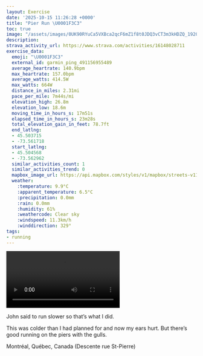 ```yaml
---
layout: Exercise
date: '2025-10-15 11:26:28 +0000'
title: "Pier Run \U0001F3C3"
toc: true
image: "/assets/images/0UK90RYuCa5VXBca2qcF6mZ1f8t0JDQ3vCT3m3kHDZQ_1920x1080.jpg.jpeg"
description:
strava_activity_url: https://www.strava.com/activities/16148028711
exercise_data:
  emoji: "\U0001F3C3"
  external_id: garmin_ping_491156955489
  average_heartrate: 140.9bpm
  max_heartrate: 157.0bpm
  average_watts: 414.5W
  max_watts: 664W
  distance_in_miles: 2.31mi
  pace_per_mile: 7m44s/mi
  elevation_high: 26.8m
  elevation_low: 18.6m
  moving_time_in_hours_s: 17m51s
  elapsed_time_in_hours_s: 23m28s
  total_elevation_gain_in_feet: 78.7ft
  end_latlng:
  - 45.503715
  - -73.561718
  start_latlng:
  - 45.504568
  - -73.562962
  similar_activities_count: 1
  similar_activities_trend: 0
  mapbox_image_url: https://api.mapbox.com/styles/v1/mapbox/streets-v11/static/path-5+787af2-1.0(ojvtGvk~_M%3FAVYFSDu%40GI%40IAKNi%40BQCO%5Be%40x%40cBZ%5BP%5DDS%40w%40Le%40R_%40Rk%40JIDATWRIJILo%40V_%40LW%3F%5BFQLSXWNQTo%40D%5BLOFWRa%40%5EgB%5Cu%40%5EyAbAkDF_%40AGUa%40Eq%40Gi%40K%5B%5BqAOBg%40VeAHgC%5COAKMKDQD_CBq%40E%7BF%7D%40ME%3Fw%40KqBGuCGk%40AuBE%7B%40CqBIyAAmBGgAC%7B%40CKCAc%40%3Fg%40EFHNLFL%40%5EKdAAG%3FUWOPALDBJA%5ECDSFWb%40UFA%3FKq%40BZFDP%3F%40KEOCE_%40A%40b%40AdBb%40%7CQH~%40FNVf%40P~%40BDTHj%40Bb%40Nb%40%40HFv%40R%60%40JNAPLj%40Th%40Al%40MrAJFJ%40PAZELq%40FeADMDCHAPJj%40JPBAJB%60Ap%40VLLNJDPVNL%60Bz%40x%40%5EXDz%40b%40NVAJYr%40Ol%40Wx%40QXSh%40EDGZ%5Dv%40Yd%40%5BfBQ%60%40EDa%40%7C%40U%60Ac%40bA),pin-s-s+e5b22e(-73.56108,45.50328),pin-s-f+89ae00(-73.55922999999996,45.502600000000015)/auto/800x800?access_token=pk.eyJ1Ijoiam9zaGJlY2ttYW4iLCJhIjoiY205eWR2aDd1MWZ6djJrbXc4a3M0bWZleiJ9.XiG9OWkNcZk2QzjJbxLB4A
  weather:
    :temperature: 9.9°C
    :apparent_temperature: 6.5°C
    :precipitation: 0.0mm
    :rain: 0.0mm
    :humidity: 61%
    :weathercode: Clear sky
    :windspeed: 11.3km/h
    :winddirection: 329°
tags:
- running
---
```


<video controls src="/assets/videos/0UK90RYuCa5VXBca2qcF6mZ1f8t0JDQ3vCT3m3kHDZQ.mp4"></video>

John said to run slower so that’s what I did. 

This was colder than I had planned for and now my ears hurt. But there’s good running on the piers with the gulls.

Montréal, Québec, Canada (Descente rue St-Pierre)
